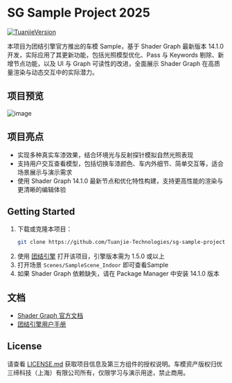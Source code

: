 # SG Sample Project 2025

[![TuanjieVersion](https://img.shields.io/badge/Tuanjie%20Version:-1.5.0-blue)](https://unity.cn/tuanjie/releases)

本项目为团结引擎官方推出的车模 Sample，基于 Shader Graph 最新版本 14.1.0 开发，实际应用了其更新功能，包括光照模型优化、Pass 与 Keywords 剔除、新增节点功能，以及 UI 与 Graph 可读性的改进，全面展示 Shader Graph 在高质量渲染与动态交互中的实际潜力。


## 项目预览

![image](https://github.com/user-attachments/assets/160bbe10-2b3e-4039-b4a0-d73bd40d2d93)


## 项目亮点

- 实现多种真实车漆效果，结合环境光与反射探针模拟自然光照表现
- 支持用户交互查看模型，包括切换车漆颜色、车内外细节、简单交互等，适合场景展示与演示需求
- 使用 Shader Graph 14.1.0 最新节点和优化特性构建，支持更高性能的渲染与更清晰的编辑体验

## Getting Started

1. 下载或克隆本项目：
   ```bash
   git clone https://github.com/Tuanjie-Technologies/sg-sample-project-2025.git
   ```
2. 使用 [团结引擎](https://unity.cn/tuanjie/releases) 打开该项目，引擎版本需为 1.5.0 或以上
3. 打开场景 `Scenes/SampleScene_Indoor` 即可查看Sample
5. 如果 Shader Graph 依赖缺失，请在 Package Manager 中安装 14.1.0 版本

## 文档

- [Shader Graph 官方文档](https://docs.unity.cn/cn/Packages-cn/com.unity.shadergraph@latest/index.html)
- [团结引擎用户手册](https://docs.unity.cn/cn/tuanjiemanual/Manual/)

## License

请查看 [LICENSE.md](./LICENSE.md) 获取项目信息及第三方组件的授权说明。车模资产版权归优三缔科技（上海）有限公司所有，仅限学习与演示用途，禁止商用。
